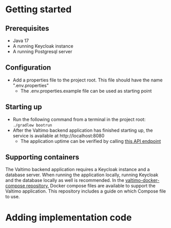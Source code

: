 # Getting started
## Prerequisites
- Java 17
- A running Keycloak instance
- A running Postgresql server

## Configuration
- Add a properties file to the project root. This file should have the name ".env.properties"
  - The .env.properties.example file can be used as starting point

## Starting up
- Run the following command from a terminal in the project root: ```./gradlew bootrun```
- After the Valtimo backend application has finished starting up, the service is available at http://localhost:8080
  - The application uptime can be verified by calling [this API endpoint](http://localhost:8080/api/ping)

## Supporting containers
The Valtimo backend application requires a Keycloak instance and a database server. When running the application locally, running Keycloak and the database locally as well is recommended. In the [valtimo-docker-compose repository](https://github.com/valtimo-platform/valtimo-docker-compose), Docker compose files are available to support the Valtimo application. This repository includes a guide on which Compose file to use.

# Adding implementation code
